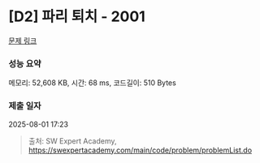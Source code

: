 # [D2] 파리 퇴치 - 2001 

[문제 링크](https://swexpertacademy.com/main/code/problem/problemDetail.do?contestProbId=AV5PzOCKAigDFAUq) 

### 성능 요약

메모리: 52,608 KB, 시간: 68 ms, 코드길이: 510 Bytes

### 제출 일자

2025-08-01 17:23



> 출처: SW Expert Academy, https://swexpertacademy.com/main/code/problem/problemList.do